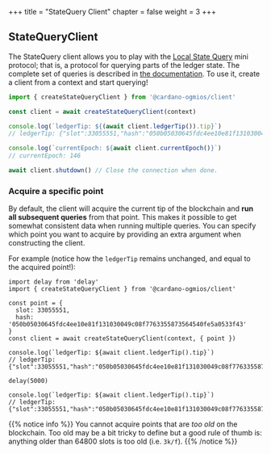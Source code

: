 +++
title = "StateQuery Client"
chapter = false
weight = 3
+++

## StateQueryClient

The StateQuery client allows you to play with the [Local State Query](/mini-protocols/local-state-query) mini protocol; that is, a protocol for querying parts of the ledger state. The complete set of queries is described in [the documentation](#TODO). To use it, create a client from a context and start querying!

```ts
import { createStateQueryClient } from '@cardano-ogmios/client'

const client = await createStateQueryClient(context)

console.log(`ledgerTip: ${(await client.ledgerTip()).tip}`) 
// ledgerTip: {"slot":33055551,"hash":"050b05030645fdc4ee10e81f131030049c08f7763355873564540fe5a0533f43"}

console.log(`currentEpoch: ${await client.currentEpoch()}`)
// currentEpoch: 146

await client.shutdown() // Close the connection when done.
```

### Acquire a specific point

By default, the client will acquire the current tip of the blockchain and **run all subsequent queries** from that point. This makes it possible to get somewhat consistent data when running multiple queries. You can specify which point you want to acquire by providing an extra argument when constructing the client. 

For example (notice how the `ledgerTip` remains unchanged, and equal to the acquired point!):

```
import delay from 'delay'
import { createStateQueryClient } from '@cardano-ogmios/client'

const point = {
  slot: 33055551,
  hash: '050b05030645fdc4ee10e81f131030049c08f7763355873564540fe5a0533f43'
}
const client = await createStateQueryClient(context, { point })

console.log(`ledgerTip: ${await client.ledgerTip().tip}`) 
// ledgerTip: {"slot":33055551,"hash":"050b05030645fdc4ee10e81f131030049c08f7763355873564540fe5a0533f43"}

delay(5000)

console.log(`ledgerTip: ${await client.ledgerTip().tip}`) 
// ledgerTip: {"slot":33055551,"hash":"050b05030645fdc4ee10e81f131030049c08f7763355873564540fe5a0533f43"}
```

{{% notice info %}}
You cannot acquire points that are _too old_ on the blockchain. Too old may be a bit tricky to define but a good rule of thumb is: anything older than 64800 slots is too old (i.e. `3k/f`). 
{{% /notice %}}
